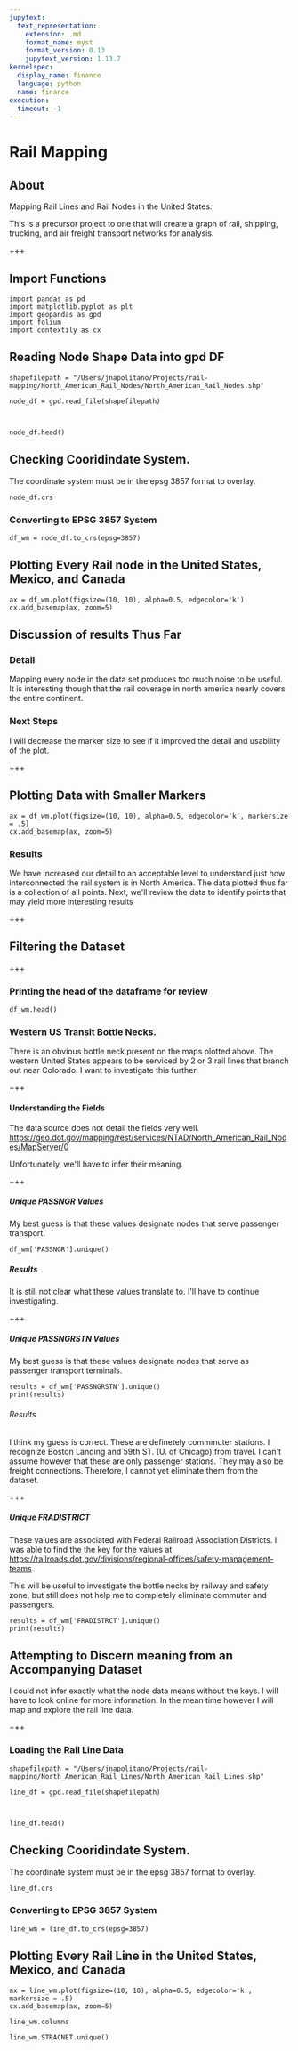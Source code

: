 ```yaml
---
jupytext:
  text_representation:
    extension: .md
    format_name: myst
    format_version: 0.13
    jupytext_version: 1.13.7
kernelspec:
  display_name: finance
  language: python
  name: finance
execution: 
  timeout: -1
---
```


# Rail Mapping

## About

Mapping Rail Lines and Rail Nodes in the United States.  

This is a precursor project to one that will create a graph of rail, shipping, trucking, and air freight transport networks for analysis. 


+++

## Import Functions

```{code-cell} ipython3
import pandas as pd
import matplotlib.pyplot as plt
import geopandas as gpd
import folium
import contextily as cx
```

## Reading Node Shape Data into gpd DF
 

```{code-cell} ipython3
shapefilepath = "/Users/jnapolitano/Projects/rail-mapping/North_American_Rail_Nodes/North_American_Rail_Nodes.shp"

node_df = gpd.read_file(shapefilepath)



node_df.head()
```

## Checking Cooridindate System.  

The coordinate system must be in the epsg 3857 format to overlay.

```{code-cell} ipython3
node_df.crs
```

### Converting to EPSG 3857 System 


```{code-cell} ipython3
df_wm = node_df.to_crs(epsg=3857)
```

## Plotting Every Rail node in the United States, Mexico, and Canada

```{code-cell} ipython3
ax = df_wm.plot(figsize=(10, 10), alpha=0.5, edgecolor='k')
cx.add_basemap(ax, zoom=5)
```

## Discussion of results Thus Far

### Detail

Mapping every node in the data set produces too much noise to be useful.  It is interesting though that the rail coverage in north america nearly covers the entire continent.

### Next Steps

I will decrease the marker size to see if it improved the detail and usability of the plot.

+++

## Plotting Data with Smaller Markers

```{code-cell} ipython3
ax = df_wm.plot(figsize=(10, 10), alpha=0.5, edgecolor='k', markersize = .5)
cx.add_basemap(ax, zoom=5)
```

### Results
We have increased our detail to an acceptable level to understand just how interconnected the rail system is in North America.  The data plotted thus far is a collection of all points. Next, we'll review the data to identify points that may yield more interesting results

+++

## Filtering the Dataset

+++

### Printing the head of the dataframe for review

```{code-cell} ipython3
df_wm.head()
```

### Western US Transit Bottle Necks.

There is an obvious bottle neck present on the maps plotted above.  The western United States appears to be serviced by 2 or 3 rail lines that branch out near Colorado.  I want to investigate this further.

+++

#### Understanding the Fields

The data source does not detail the fields very well.  https://geo.dot.gov/mapping/rest/services/NTAD/North_American_Rail_Nodes/MapServer/0

Unfortunately, we'll have to infer their meaning.

+++

##### Unique PASSNGR Values

My best guess is that these values designate nodes that serve passenger transport.

```{code-cell} ipython3
df_wm['PASSNGR'].unique()
```

##### Results

It is still not clear what these values translate to.  I'll have to continue investigating.

+++

##### Unique PASSNGRSTN Values

My best guess is that these values designate nodes that serve as passenger transport terminals.

```{code-cell} ipython3
results = df_wm['PASSNGRSTN'].unique()
print(results)
```

###### Results

I think my guess is correct.  These are definetely commmuter stations.  I recognize Boston Landing and 59th ST. (U. of Chicago) from travel.  I can't assume however that these are only passenger stations.  They may also be freight connections.  Therefore, I cannot yet eliminate them from the dataset. 

+++

##### Unique FRADISTRICT

These values are associated with Federal Railroad Association Districts.  I was able to find the the key for the values at https://railroads.dot.gov/divisions/regional-offices/safety-management-teams. 

This will be useful to investigate the bottle necks by railway and safety zone, but still does not help me to completely eliminate commuter and passengers.

```{code-cell} ipython3
results = df_wm['FRADISTRCT'].unique()
print(results)
```

## Attempting to Discern meaning from an Accompanying Dataset

I could not infer exactly what the node data means without the keys.  I will have to look online for more information.  In the mean time however I will map and explore the rail line data. 

+++

### Loading the Rail Line Data

```{code-cell} ipython3
shapefilepath = "/Users/jnapolitano/Projects/rail-mapping/North_American_Rail_Lines/North_American_Rail_Lines.shp"

line_df = gpd.read_file(shapefilepath)



line_df.head()
```

## Checking Cooridindate System.  

The coordinate system must be in the epsg 3857 format to overlay.

```{code-cell} ipython3
line_df.crs
```

### Converting to EPSG 3857 System 


```{code-cell} ipython3
line_wm = line_df.to_crs(epsg=3857)
```

## Plotting Every Rail Line in the United States, Mexico, and Canada

```{code-cell} ipython3
ax = line_wm.plot(figsize=(10, 10), alpha=0.5, edgecolor='k', markersize = .5)
cx.add_basemap(ax, zoom=5)
```

```{code-cell} ipython3
line_wm.columns
```

```{code-cell} ipython3
line_wm.STRACNET.unique()
```




